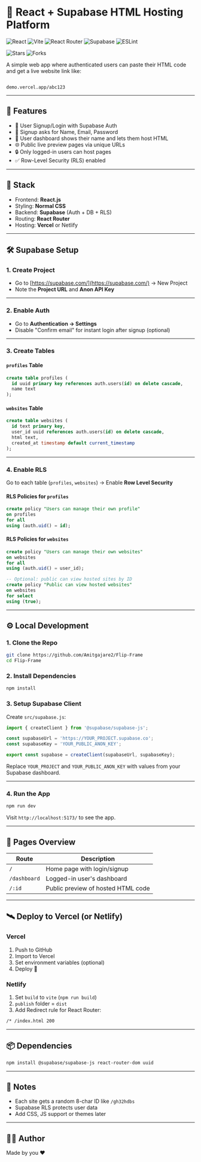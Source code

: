 # 🧪 React + Supabase HTML Hosting Platform

<!-- Tech stack -->
![React](https://img.shields.io/badge/React-🟦-61DAFB?logo=react&logoColor=white&label=)
![Vite](https://img.shields.io/badge/Vite-646CFF?logo=vite&logoColor=white&label=)
![React Router](https://img.shields.io/badge/React%20Router-CA4245?logo=reactrouter&logoColor=white&label=)
![Supabase](https://img.shields.io/badge/Supabase-3ECF8E?logo=supabase&logoColor=white&label=)
![ESLint](https://img.shields.io/badge/ESLint-4B32C3?logo=eslint&logoColor=white&label=)

![Stars](https://img.shields.io/github/stars/Amitgajare2/Flip-Frame?style=social)
![Forks](https://img.shields.io/github/forks/Amitgajare2/Flip-Frame?style=social)


A simple web app where authenticated users can paste their HTML code and get a live website link like:

```

demo.vercel.app/abc123

````

---

## 🚀 Features

- 🔐 User Signup/Login with Supabase Auth
- 🙋 Signup asks for Name, Email, Password
- 🧾 User dashboard shows their name and lets them host HTML
- 🌐 Public live preview pages via unique URLs
- 🔒 Only logged-in users can host pages
- ✅ Row-Level Security (RLS) enabled

---

## 🧩 Stack

- Frontend: **React.js**
- Styling: **Normal CSS**
- Backend: **Supabase** (Auth + DB + RLS)
- Routing: **React Router**
- Hosting: **Vercel** or Netlify

---

## 🛠 Supabase Setup

### 1. Create Project

- Go to [https://supabase.com/](https://supabase.com/) → New Project
- Note the **Project URL** and **Anon API Key**

---

### 2. Enable Auth

- Go to **Authentication → Settings**
- Disable "Confirm email" for instant login after signup (optional)

---

### 3. Create Tables

#### `profiles` Table

```sql
create table profiles (
  id uuid primary key references auth.users(id) on delete cascade,
  name text
);
````

#### `websites` Table

```sql
create table websites (
  id text primary key,
  user_id uuid references auth.users(id) on delete cascade,
  html text,
  created_at timestamp default current_timestamp
);
```

---

### 4. Enable RLS

Go to each table (`profiles`, `websites`) → Enable **Row Level Security**

#### RLS Policies for `profiles`

```sql
create policy "Users can manage their own profile"
on profiles
for all
using (auth.uid() = id);
```

#### RLS Policies for `websites`

```sql
create policy "Users can manage their own websites"
on websites
for all
using (auth.uid() = user_id);

-- Optional: public can view hosted sites by ID
create policy "Public can view hosted websites"
on websites
for select
using (true);
```

---

## ⚙️ Local Development

### 1. Clone the Repo

```bash
git clone https://github.com/Amitgajare2/Flip-Frame
cd Flip-Frame
```

### 2. Install Dependencies

```bash
npm install
```

### 3. Setup Supabase Client

Create `src/supabase.js`:

```js
import { createClient } from '@supabase/supabase-js';

const supabaseUrl = 'https://YOUR_PROJECT.supabase.co';
const supabaseKey = 'YOUR_PUBLIC_ANON_KEY';

export const supabase = createClient(supabaseUrl, supabaseKey);
```

Replace `YOUR_PROJECT` and `YOUR_PUBLIC_ANON_KEY` with values from your Supabase dashboard.

---

### 4. Run the App

```bash
npm run dev
```

Visit `http://localhost:5173/` to see the app.

---

## 🧪 Pages Overview

| Route        | Description                        |
| ------------ | ---------------------------------- |
| `/`          | Home page with login/signup        |
| `/dashboard` | Logged-in user's dashboard         |
| `/:id`       | Public preview of hosted HTML code |

---

## 🛰 Deploy to Vercel (or Netlify)

### Vercel

1. Push to GitHub
2. Import to Vercel
3. Set environment variables (optional)
4. Deploy 🎉

### Netlify

1. Set `build` to `vite` (`npm run build`)
2. `publish` folder = `dist`
3. Add Redirect rule for React Router:

```txt
/* /index.html 200
```

---

## 📦 Dependencies

```bash
npm install @supabase/supabase-js react-router-dom uuid
```

---

## 📌 Notes

* Each site gets a random 8-char ID like `/gh32hdbs`
* Supabase RLS protects user data
* Add CSS, JS support or themes later

---

## 🧑‍💻 Author

Made by you ❤️



